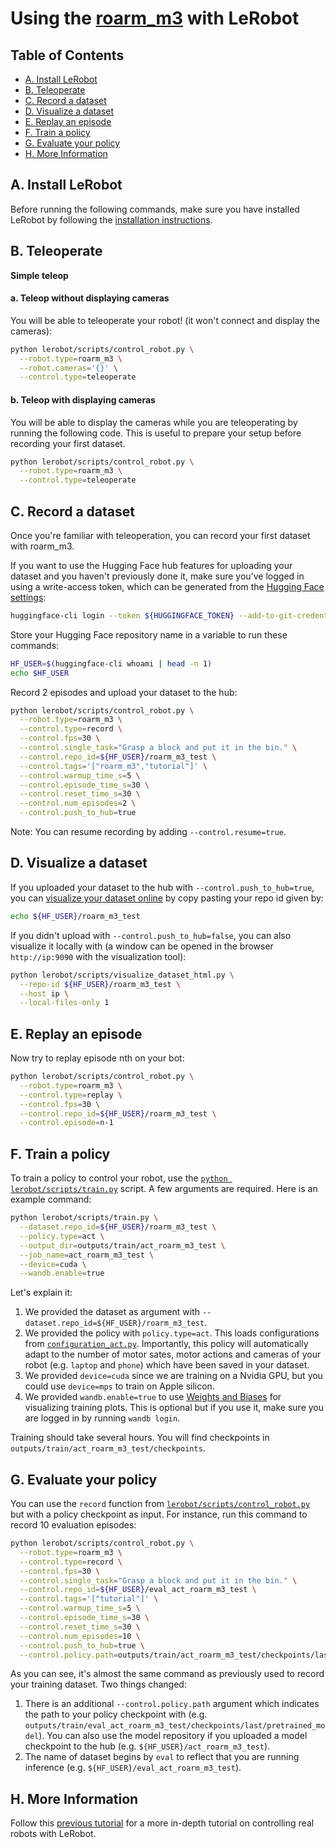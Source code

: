 # Using the [roarm_m3](https://github.com/waveshareteam/roarm_m3) with LeRobot

## Table of Contents

  - [A. Install LeRobot](#a-install-lerobot)
  - [B. Teleoperate](#b-teleoperate)
  - [C. Record a dataset](#c-record-a-dataset)
  - [D. Visualize a dataset](#d-visualize-a-dataset)
  - [E. Replay an episode](#e-replay-an-episode)
  - [F. Train a policy](#f-train-a-policy)
  - [G. Evaluate your policy](#g-evaluate-your-policy)
  - [H. More Information](#h-more-information)

## A. Install LeRobot

Before running the following commands, make sure you have installed LeRobot by following the [installation instructions](https://github.com/lerobot/lerobot/blob/main/README.md).

## B. Teleoperate

**Simple teleop**
#### a. Teleop without displaying cameras
You will be able to teleoperate your robot! (it won't connect and display the cameras):
```bash
python lerobot/scripts/control_robot.py \
  --robot.type=roarm_m3 \
  --robot.cameras='{}' \
  --control.type=teleoperate
```

#### b. Teleop with displaying cameras
You will be able to display the cameras while you are teleoperating by running the following code. This is useful to prepare your setup before recording your first dataset.
```bash
python lerobot/scripts/control_robot.py \
  --robot.type=roarm_m3 \
  --control.type=teleoperate
```

## C. Record a dataset

Once you're familiar with teleoperation, you can record your first dataset with roarm_m3.

If you want to use the Hugging Face hub features for uploading your dataset and you haven't previously done it, make sure you've logged in using a write-access token, which can be generated from the [Hugging Face settings](https://huggingface.co/settings/tokens):
```bash
huggingface-cli login --token ${HUGGINGFACE_TOKEN} --add-to-git-credential
```

Store your Hugging Face repository name in a variable to run these commands:
```bash
HF_USER=$(huggingface-cli whoami | head -n 1)
echo $HF_USER
```

Record 2 episodes and upload your dataset to the hub:
```bash
python lerobot/scripts/control_robot.py \
  --robot.type=roarm_m3 \
  --control.type=record \
  --control.fps=30 \
  --control.single_task="Grasp a block and put it in the bin." \
  --control.repo_id=${HF_USER}/roarm_m3_test \
  --control.tags='["roarm_m3","tutorial"]' \
  --control.warmup_time_s=5 \
  --control.episode_time_s=30 \
  --control.reset_time_s=30 \
  --control.num_episodes=2 \
  --control.push_to_hub=true
```

Note: You can resume recording by adding `--control.resume=true`.

## D. Visualize a dataset

If you uploaded your dataset to the hub with `--control.push_to_hub=true`, you can [visualize your dataset online](https://huggingface.co/spaces/lerobot/visualize_dataset) by copy pasting your repo id given by:
```bash
echo ${HF_USER}/roarm_m3_test
```

If you didn't upload with `--control.push_to_hub=false`, you can also visualize it locally with (a window can be opened in the browser `http://ip:9090` with the visualization tool):
```bash
python lerobot/scripts/visualize_dataset_html.py \
  --repo-id ${HF_USER}/roarm_m3_test \
  --host ip \
  --local-files-only 1
```

## E. Replay an episode

Now try to replay episode nth on your bot:
```bash
python lerobot/scripts/control_robot.py \
  --robot.type=roarm_m3 \
  --control.type=replay \
  --control.fps=30 \
  --control.repo_id=${HF_USER}/roarm_m3_test \
  --control.episode=n-1
```

## F. Train a policy

To train a policy to control your robot, use the [`python lerobot/scripts/train.py`](../lerobot/scripts/train.py) script. A few arguments are required. Here is an example command:
```bash
python lerobot/scripts/train.py \
  --dataset.repo_id=${HF_USER}/roarm_m3_test \
  --policy.type=act \
  --output_dir=outputs/train/act_roarm_m3_test \
  --job_name=act_roarm_m3_test \
  --device=cuda \
  --wandb.enable=true
```

Let's explain it:
1. We provided the dataset as argument with `--dataset.repo_id=${HF_USER}/roarm_m3_test`.
2. We provided the policy with `policy.type=act`. This loads configurations from [`configuration_act.py`](../lerobot/common/policies/act/configuration_act.py). Importantly, this policy will automatically adapt to the number of motor sates, motor actions and cameras of your robot (e.g. `laptop` and `phone`) which have been saved in your dataset.
4. We provided `device=cuda` since we are training on a Nvidia GPU, but you could use `device=mps` to train on Apple silicon.
5. We provided `wandb.enable=true` to use [Weights and Biases](https://docs.wandb.ai/quickstart) for visualizing training plots. This is optional but if you use it, make sure you are logged in by running `wandb login`.

Training should take several hours. You will find checkpoints in `outputs/train/act_roarm_m3_test/checkpoints`.

## G. Evaluate your policy

You can use the `record` function from [`lerobot/scripts/control_robot.py`](../lerobot/scripts/control_robot.py) but with a policy checkpoint as input. For instance, run this command to record 10 evaluation episodes:
```bash
python lerobot/scripts/control_robot.py \
  --robot.type=roarm_m3 \
  --control.type=record \
  --control.fps=30 \
  --control.single_task="Grasp a block and put it in the bin." \
  --control.repo_id=${HF_USER}/eval_act_roarm_m3_test \
  --control.tags='["tutorial"]' \
  --control.warmup_time_s=5 \
  --control.episode_time_s=30 \
  --control.reset_time_s=30 \
  --control.num_episodes=10 \
  --control.push_to_hub=true \
  --control.policy.path=outputs/train/act_roarm_m3_test/checkpoints/last/pretrained_model
```

As you can see, it's almost the same command as previously used to record your training dataset. Two things changed:
1. There is an additional `--control.policy.path` argument which indicates the path to your policy checkpoint with  (e.g. `outputs/train/eval_act_roarm_m3_test/checkpoints/last/pretrained_model`). You can also use the model repository if you uploaded a model checkpoint to the hub (e.g. `${HF_USER}/act_roarm_m3_test`).
2. The name of dataset begins by `eval` to reflect that you are running inference (e.g. `${HF_USER}/eval_act_roarm_m3_test`).

## H. More Information

Follow this [previous tutorial](https://github.com/huggingface/lerobot/blob/main/examples/7_get_started_with_real_robot.md#4-train-a-policy-on-your-data) for a more in-depth tutorial on controlling real robots with LeRobot.
